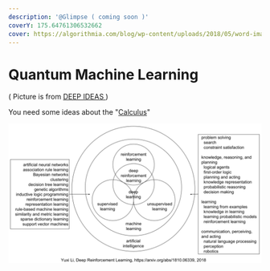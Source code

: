 ```yaml
---
description: '@Glimpse ( coming soon )'
coverY: 175.64761306532662
cover: https://algorithmia.com/blog/wp-content/uploads/2018/05/word-image.png
---
```


# Quantum Machine Learning

( Picture is from [DEEP IDEAS ](https://www.sabinasz.net/deep-learning-from-scratch-iv-gradient-descent-and-backpropagation/))

You need some ideas about the "[Calculus](../euer-privater-vorkurs/mathe/basics/calculus/)"&#x20;

![\[ LINK \]](<../.gitbook/assets/image (18).png>)
